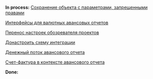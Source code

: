 **In process:**
[Сохранение объекта с параметрами, запрещенными правами](Сохранение%20объекта%20с%20параметрами,%20запрещенными%20правами.md)

[Интерфейсы для валютных авансовых отчетов](Интерфейсы%20для%20валютных%20авансовых%20отчетов.md)

[Перенос настроек обозревателя проектов](Перенос%20настроек%20обозревателя%20проектов.md)

[Донастроить схему интеграции](Global%20ERP/Projects/SNGS/Accounting/Imprest/In%20process/Донастроить%20схему%20интеграции.md)

[Денежный поток авансового отчета](Денежный%20поток%20авансового%20отчета.md)

[Счет-фактура в контексте авансового отчета](Счет-фактура%20в%20контексте%20авансового%20отчета.md)

**Done:**

